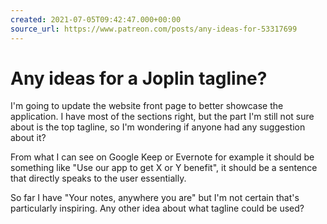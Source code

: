 ```yaml
---
created: 2021-07-05T09:42:47.000+00:00
source_url: https://www.patreon.com/posts/any-ideas-for-53317699
---
```


# Any ideas for a Joplin tagline?

I'm going to update the website front page to better showcase the application. I have most of the sections right, but the part I'm still not sure about is the top tagline, so I'm wondering if anyone had any suggestion about it?

From what I can see on Google Keep or Evernote for example it should be something like "Use our app to get X or Y benefit", it should be a sentence that directly speaks to the user essentially.

So far I have "Your notes, anywhere you are" but I'm not certain that's particularly inspiring. Any other idea about what tagline could be used?